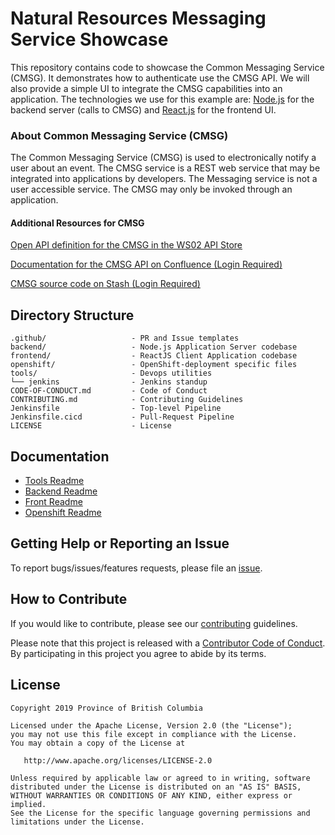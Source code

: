 # Natural Resources Messaging Service Showcase

This repository contains code to showcase the Common Messaging Service (CMSG).  It demonstrates how to authenticate use the CMSG API.  We will also provide a simple UI to integrate the CMSG capabilities into an application. The technologies we use for this example are: [Node.js](https://nodejs.org/) for the backend server (calls to CMSG) and [React.js](https://reactjs.org) for the frontend UI.

### About Common Messaging Service (CMSG)

The Common Messaging Service (CMSG) is used to electronically notify a user about an event. The CMSG service is a REST web service that may be integrated into applications by developers. The Messaging service is not a user accessible service. The CMSG may only be invoked through an application.

#### Additional Resources for CMSG

[Open API definition for the CMSG in the WS02 API Store](https://apistore.nrs.gov.bc.ca/store/apis/info?provider=admin&version=v1&name=cmsg-messaging-api)

[Documentation for the CMSG API on Confluence (Login Required)](https://apps.nrs.gov.bc.ca/int/confluence/display/DO/cmsg-api)

[CMSG source code on Stash (Login Required)](https://apps.nrs.gov.bc.ca/int/stash/projects/cmsg)


## Directory Structure

    .github/                   - PR and Issue templates
    backend/                   - Node.js Application Server codebase
    frontend/                  - ReactJS Client Application codebase
    openshift/                 - OpenShift-deployment specific files
    tools/                     - Devops utilities
    └── jenkins                - Jenkins standup
    CODE-OF-CONDUCT.md         - Code of Conduct
    CONTRIBUTING.md            - Contributing Guidelines
    Jenkinsfile                - Top-level Pipeline
    Jenkinsfile.cicd           - Pull-Request Pipeline
    LICENSE                    - License

## Documentation

* [Tools Readme](tools/README.md)
* [Backend Readme](backend/README.md)
* [Front Readme](frontend/README.md)
* [Openshift Readme](openshift/README.md)


## Getting Help or Reporting an Issue

To report bugs/issues/features requests, please file an [issue](https://github.com/bcgov/nr-messaging-service-showcase/issues).

## How to Contribute

If you would like to contribute, please see our [contributing](CONTRIBUTING.md) guidelines.

Please note that this project is released with a [Contributor Code of Conduct](CODE-OF-CONDUCT.md). By participating in this project you agree to abide by its terms.

## License

    Copyright 2019 Province of British Columbia

    Licensed under the Apache License, Version 2.0 (the "License");
    you may not use this file except in compliance with the License.
    You may obtain a copy of the License at

       http://www.apache.org/licenses/LICENSE-2.0

    Unless required by applicable law or agreed to in writing, software
    distributed under the License is distributed on an "AS IS" BASIS,
    WITHOUT WARRANTIES OR CONDITIONS OF ANY KIND, either express or implied.
    See the License for the specific language governing permissions and
    limitations under the License.

